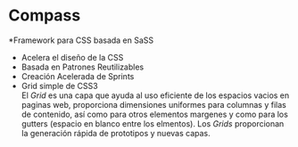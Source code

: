 # Compass   

*Framework para CSS basada en SaSS  
* Acelera el diseño de la CSS  
* Basada en Patrones Reutilizables  
* Creación Acelerada de Sprints  
* Grid simple de CSS3  
El *Grid* es una capa que ayuda al uso eficiente de los espacios vacios en paginas web, proporciona dimensiones uniformes para columnas y filas de contenido, así como para otros elementos margenes y como para los gutters (espacio en blanco entre los elmentos).
Los *Grids* proporcionan la generación rápida de prototipos y nuevas capas.  
